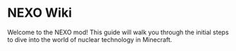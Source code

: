 NEXO Wiki
==========

Welcome to the NEXO mod! This guide will walk you through the initial steps to dive into the world of nuclear technology in Minecraft.  